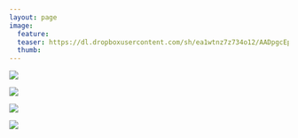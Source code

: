 ```yaml
---
layout: page
image:
  feature:
  teaser: https://dl.dropboxusercontent.com/sh/ea1wtnz7z734o12/AADpgcEpH4esh8yyHud5CHuXa/luontokuvat/kev%C3%A4t/DS07648-245px.jpg
  thumb:
---
```


[![](https://dl.dropboxusercontent.com/sh/ea1wtnz7z734o12/AADtlzkP4MsSgoetgAlamswJa/luontokuvat/kev%C3%A4t/DS07648-800px.jpg)](https://dl.dropboxusercontent.com/sh/ea1wtnz7z734o12/AADbrH66d2ifXp_U1hh9dXtWa/luontokuvat/kev%C3%A4t/DS07648.jpg)

[![](https://dl.dropboxusercontent.com/sh/ea1wtnz7z734o12/AAAMdxRaRxHOitNYiVh5MdTba/luontokuvat/kev%C3%A4t/DS07650-800px.jpg)](https://dl.dropboxusercontent.com/sh/ea1wtnz7z734o12/AACZjQ51NwLH0glXmfsol-Jia/luontokuvat/kev%C3%A4t/DS07650.jpg)

[![](https://dl.dropboxusercontent.com/sh/ea1wtnz7z734o12/AADmyb6q-VeuNK5GCMwgAB2Ca/luontokuvat/kev%C3%A4t/DS07653-800px.jpg)](https://dl.dropboxusercontent.com/sh/ea1wtnz7z734o12/AABdJpxYp0LoSwU1p9TXgu-aa/luontokuvat/kev%C3%A4t/DS07653.jpg)

[![](https://dl.dropboxusercontent.com/sh/ea1wtnz7z734o12/AAD0i-pGXwDMlyX3LjlSJJ66a/luontokuvat/kev%C3%A4t/DS07665-800px.jpg)](https://dl.dropboxusercontent.com/sh/ea1wtnz7z734o12/AACnjVO6sWR11d7fxcIB9_lHa/luontokuvat/kev%C3%A4t/DS07665.jpg)
